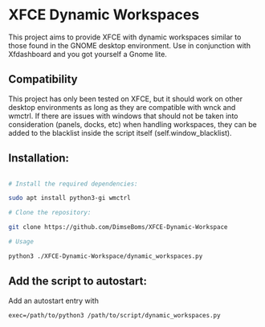 # XFCE Dynamic Workspaces

This project aims to provide XFCE with dynamic workspaces similar to those found in the GNOME desktop environment. Use in conjunction with Xfdashboard and you got yourself a Gnome lite.

## Compatibility

This project has only been tested on XFCE, but it should work on other desktop environments as long as they are compatible with wnck and wmctrl. If there are issues with windows that should not be taken into consideration (panels, docks, etc) when handling workspaces, they can be added to the blacklist inside the script itself (self.window_blacklist).

## Installation:
```bash

# Install the required dependencies:

sudo apt install python3-gi wmctrl

# Clone the repository:

git clone https://github.com/DimseBoms/XFCE-Dynamic-Workspace

# Usage

python3 ./XFCE-Dynamic-Workspace/dynamic_workspaces.py
```

## Add the script to autostart:

Add an autostart entry with
```
exec=/path/to/python3 /path/to/script/dynamic_workspaces.py
```
